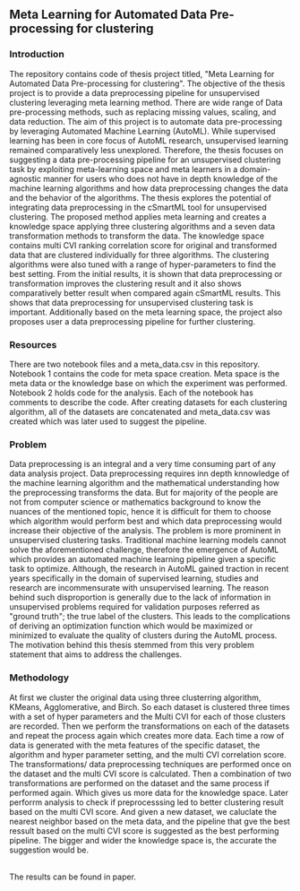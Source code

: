 ## Meta Learning for Automated Data Pre-processing for clustering
### Introduction
The repository contains code of thesis project titled, "Meta Learning for Automated Data Pre-processing for clustering". The objective of the thesis project is to 
provide a data preprocessing pipeline for unsupervised clustering leveraging meta learning method. There are wide range of Data pre-processing methods, such as replacing missing values, scaling, and data reduction. The aim of this project is to automate data pre-processing by leveraging Automated Machine Learning (AutoML). While supervised learning has been in core focus of AutoML research, unsupervised learning remained comparatively less unexplored. Therefore, the thesis focuses on suggesting a data pre-processing pipeline for an unsupervised clustering task by exploiting meta-learning space and meta learners in a domain-agnostic manner for users who does not have in depth knowledge of the machine learning algorithms and how data preprocessing changes the data and the behavior of the algorithms. The thesis explores the potential of integrating data preprocessing in the cSmartML tool for unsupervised clustering. The proposed method applies meta learning and creates a knowledge space applying three clustering algorithms and a seven data transformation methods to transform the data. The knowledge space contains multi CVI ranking correlation score for original and transformed data that are clustered individually for three algorithms. The clustering algorithms were also tuned with a range of hyper-parameters to find the best setting. From the initial results, it is shown that data preprocessing or transformation improves the clustering result and it also shows comparatively better result when compared again cSmartML results. This shows that data preprocessing for unsupervised clustering task is important. Additionally based on the meta learning space, the project also proposes user a data preprocessing pipeline for further clustering. 


### Resources
There are two notebook files and a meta_data.csv in this repository. 
Notebook 1 contains the code for meta space creation. Meta space is the meta data or the knowledge base on which the experiment was performed. Notebook 2 holds code for the analysis. Each of the notebook has comments to describe the code. After creating datasets for each clustering algorithm, all of the datasets are concatenated and meta_data.csv was created which was later used to suggest the pipeline. 

### Problem
Data preprocessing is an integral and a very time consuming part of any data analysis project. Data preprocessing requires inn depth knnowledge of the machine learning algorithm and the mathematical understanding how the preprocessing transforms the data. But for majority of the people are not from computer science or mathematics background to know the nuances of the mentioned topic, hence it is difficult for them to choose which algorithm would perform best and which data preprocessing would increase their objective of the analysis. The problem is more prominent in unsupervised clustering tasks. 
Traditional machine learning models cannot solve the aforementioned challenge, therefore the emergence of AutoML which provides an automated machine learning pipeline given a specific task to optimize. Although, the research in AutoML gained traction in recent years specifically in the domain of supervised learning, studies and research are incommensurate with unsupervised learning. The reason behind such disproportion is generally due to the lack of information in unsupervised problems required for validation purposes referred as "ground truth"; the true label of the clusters. This leads to the complications of deriving an optimization function which would be maximized or minimized to evaluate the quality of clusters during the AutoML process. The motivation behind this thesis stemmed from this very problem statement that aims to address the challenges. 

### Methodology
At first we cluster the original data using three clusterring algorithm, KMeans, Agglomerative, and Birch. So each dataset is clustered three times with a set of hyper parameters and the Multi CVI for each of those clusters are recorded. Then we perform the transformations on each of the datasets and repeat the process again which creates more data. Each time a row of data is generated with the meta features of the specific dataset, the algorithm and hyper parameter setting, and the multi CVI correlation score. The transformations/ data preprocessing techniques are performed once on the dataset and the multi CVI score is calculated. Then a combination of two transformations are performed on the dataset and the same process if performed again. Which gives us more data for the knowledge space. Later perforrm analysis to check if preprocesssing led to better clustering result based on the multi CVI score. And given a new dataset, we caluclate the nearest neighbor based on the meta data, and the pipeline that gve the best ressult based on the multi  CVI score is suggested as the best performing pipeline. The bigger and wider the knowledge space is, the accurate the suggestion would be. <br><br>

The results can be found in paper. 
